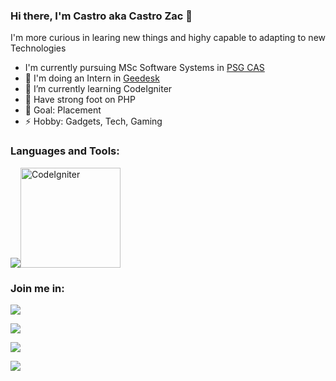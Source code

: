 ### Hi there, I'm Castro aka Castro Zac 👋

I'm more curious in learing new things and highy capable to adapting to new Technologies

-    I'm currently pursuing MSc Software Systems in <a href="https://www.psgcas.ac.in/" target="_blank">PSG CAS</a>
- 🔭 I'm doing an Intern in <a href="https://geedesk.com/" target="_blank">Geedesk</a>
- 🌱 I’m currently learning CodeIgniter
- 👯 Have strong foot on PHP 
- 🥅 Goal: Placement
- ⚡ Hobby: Gadgets, Tech, Gaming  


### Languages and Tools:

<a href="https://www.linkedin.com/in/castro-m-s-32660917b/" target="_blank"><img src="https://img.icons8.com/officel/80/000000/php-logo.png"/></a><a href="https://angular.io/" target="_blank"><img title="CodeIgniter" height="160" width="160" src="https://cdn.svgporn.com/logos/codeigniter.svg" /></a>

### Join me in:

<a href="https://www.linkedin.com/in/castro-m-s-32660917b/" target="_blank"><img src="https://img.icons8.com/color/48/000000/linkedin.png"/></a>

<a href="https://twitter.com/castro_zac" target="_blank"><img src="https://img.icons8.com/fluent/48/000000/twitter.png"/></a>

<a href="https://www.instagram.com/castro_zac/" target="_blank"><img src="https://img.icons8.com/color/48/000000/instagram-new--v1.png"/></a>

<a href="https://medium.com/@castrosid456" target="_blank"><img src="https://img.icons8.com/ios-filled/50/000000/medium-new.png"/></a>


<br />
<br />